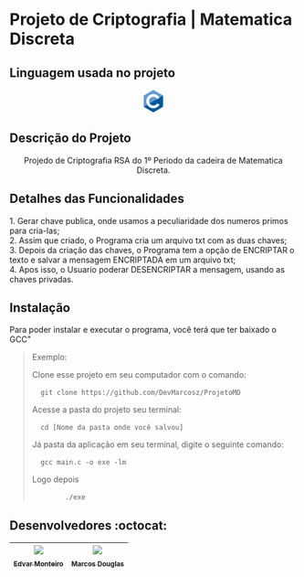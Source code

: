 <h1> Projeto de Criptografia | Matematica Discreta </h1>

<h2>Linguagem usada no projeto</h2>
<p align="center"> <a href="https://www.cprogramming.com/" target="_blank" rel="noreferrer"> <img src="https://raw.githubusercontent.com/devicons/devicon/master/icons/c/c-original.svg" alt="c" width="40" height="40"/> </a> </p>

<h2> Descrição do Projeto </h2>
<p align="center">
Projedo de Criptografia RSA do 1º Periodo da cadeira de Matematica Discreta.
</p>
<h2>Detalhes das Funcionalidades</h2>
<p align="left">
1. Gerar chave publica, onde usamos a peculiaridade dos numeros primos para cria-las;<br>
2. Assim que criado, o Programa cria um arquivo txt com as duas chaves;<br>
3. Depois da criação das chaves, o Programa tem a opção de ENCRIPTAR o texto e salvar a mensagem ENCRIPTADA em um arquivo txt;<br>
4. Apos isso, o Usuario poderar DESENCRIPTAR a mensagem, usando as chaves privadas. <br>
</p>

<h2> Instalação </h2>

<p> Para poder instalar e executar o programa, você terá que ter baixado o GCC"

> Exemplo:
>
> Clone esse projeto em seu computador com o comando:
> ```
> 	git clone https://github.com/DevMarcosz/ProjetoMD
> ```
> Acesse a pasta do projeto seu terminal:
> ```
> 	cd [Nome da pasta onde você salvou]
> ```
> Já pasta da aplicação em seu terminal, digite o seguinte comando:
> ```
> 	gcc main.c -o exe -lm
> ```
> 	Logo depois
> ```
>         ./exe
  </p>


## Desenvolvedores :octocat:


| [<img src="https://avatars.githubusercontent.com/u/99209886?v=4" width=115><br><sub>Edvar Monteiro</sub>](https://github.com/edvar82) |  [<img src="https://avatars.githubusercontent.com/u/14898947?s=96&v=4" width=115><br><sub>Marcos Douglas</sub>](https://github.com/DevMarcosz) |  
| :---: | :---: | 
